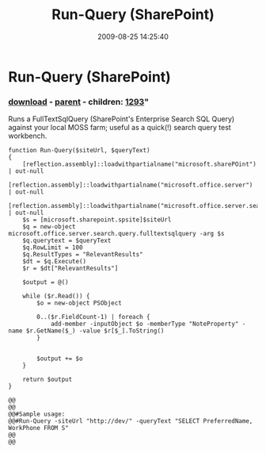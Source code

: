 ﻿---
pid:            1292
parent:         1291
children:       1293
poster:         Peter
title:          Run-Query (SharePoint)
date:           2009-08-25 14:25:40
format:         posh
---

# Run-Query (SharePoint)

### [download](1292.ps1) - [parent](1291.md) - children: [1293](1293.md)"

Runs a FullTextSqlQuery (SharePoint's Enterprise Search SQL Query) against your local MOSS farm; useful as a quick(!) search query test workbench.	

```posh
function Run-Query($siteUrl, $queryText)
{
	[reflection.assembly]::loadwithpartialname("microsoft.sharePOint") | out-null
	[reflection.assembly]::loadwithpartialname("microsoft.office.server") | out-null
	[reflection.assembly]::loadwithpartialname("microsoft.office.server.search") | out-null
	$s = [microsoft.sharepoint.spsite]$siteUrl
	$q = new-object microsoft.office.server.search.query.fulltextsqlquery -arg $s
	$q.querytext = $queryText
	$q.RowLimit = 100
	$q.ResultTypes = "RelevantResults"
	$dt = $q.Execute()
	$r = $dt["RelevantResults"]

	$output = @()
	
	while ($r.Read()) {
		$o = new-object PSObject

		0..($r.FieldCount-1) | foreach {
			add-member -inputObject $o -memberType "NoteProperty" -name $r.GetName($_) -value $r[$_].ToString()
		}
		
		
		$output += $o
	}
	
	return $output
}

@@
@@
@@#Sample usage:
@@#Run-Query -siteUrl "http://dev/" -queryText "SELECT PreferredName, WorkPhone FROM S"
@@
@@
```
